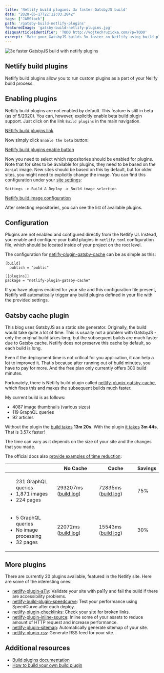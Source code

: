 ```yaml
---
title: 'Netlify build plugins: 3x faster GatsbyJS build'
date: "2020-05-17T22:12:03.284Z"
tags: ["JAMStack"]
path: '/gatsby-build-netlify-plugins'
featuredImage: 'gatsby-build-netlify-plugins.jpg'
disqusArticleIdentifier: 'TODO http://vojtechruzicka.com/?p=TODO'
excerpt: 'Make your GatsbyJS builds 3x faster on Netlify using build plugins.'
---
```


![3x faster GatsbyJS build with netlify plugins](gatsby-build-netlify-plugins.jpg)

## Netlify build plugins
Netlify build plugins allow you to run custom plugins as a part of your Nelify build process.

## Enabling plugins
Netlify build plugins are not enabled by default. This feature is still in beta (as of 5/2020). You can, however, explicitly enable beta build plugin support. Just click on the link `Build plugins` in the main navigation.

[NEtlify build plugins link](netlify-enabling-build-plugins.png)

Now simply click `Enable the beta` button:

[Netlify build plugins enable button](netlify-enabling-build-plugins-2.png)

Now you need to select which repositories should be enabled for plugins. Note that for sites to be available for plugins, they need to be based on the `Xenial` image. New sites should be based on this by default, but for older sites, you might need to explicitly change the image. You can find this configuration under your [site settings](https://docs.netlify.com/configure-builds/get-started/#build-image-selection):

```
Settings -> Build & Deploy -> Build image selection
```

[Netlify build image configuration](netlify-build-image-selection.png)

After selecting repositories, you can see the list of available plugins.

## Configuration
Plugins are not enabled and configured directly from the Netlify UI. Instead, you enable and configure your build plugins in `netlify.toml` configuration file, which should be located inside of your project on the root level.

The configuration for [netlify-plugin-gatsby-cache](https://github.com/jlengstorf/netlify-plugin-gatsby-cache) can be as simple as this:

```
[build]
  publish = "public"

[[plugins]]
package = "netlify-plugin-gatsby-cache"
```

If you have plugins enabled for your site and this configuration file present, Netlify will automatically trigger any build plugins defined in your file with the provided settings.

## Gatsby cache plugin
This blog uses GatsbyJS as a static site generator. Originally, the build would take quite a lot of time. This is usually not a problem with GatsbyJS - only the original build takes long, but the subsequent builds are much faster due to Gatsby cache. Netlify does not preserve this cache by default, so each build is long.

Even if the deployment time is not critical for you application, it can help a lot to improved it. That's because after running out of build minutes, you have to pay for more. And the free plan only currently offers 300 build minutes.

Fortunately, there is Netlify build plugin called [netlify-plugin-gatsby-cache](https://github.com/jlengstorf/netlify-plugin-gatsby-cache), which fixes this and makes the subsequent builds much faster.

My current build is as follows:
- 4087 image thumbnails (various sizes)
- 119 GraphQL queries
- 92 articles

Without the plugin the [build takes](https://app.netlify.com/sites/vojtechruzicka/deploys/5ea34fc56c47bb0006f3e03a) **13m 20s**. With the plugin [it takes](https://app.netlify.com/sites/vojtechruzicka/deploys/5ea35478f6337a0007874256) **3m 44s**. That is 3.57x faster!

The time can vary as it depends on the size of your site and the changes that you made.

The official docs also [provide examples of time reduction](https://github.com/jlengstorf/netlify-plugin-gatsby-cache#how-much-of-a-difference-does-this-plugin-make-in-build-times):
 
<table>
<thead>
<tr>
<th></th>
<th>No Cache</th>
<th>Cache</th>
<th>Savings</th>
</tr>
</thead>
<tbody>
<tr>
<td><ul>231 GraphQL queries</li><li>1,871 images</li><li>224 pages</li></ul></td>
<td>293207ms (<a href="https://app.netlify.com/sites/lengstorf/deploys/5dceed27d58a580008daaccc" rel="nofollow">build log</a>)</td>
<td>72835ms (<a href="https://app.netlify.com/sites/lengstorf/deploys/5dcef2463da4810008d48aaa" rel="nofollow">build log</a>)</td>
<td>75%</td>
</tr>
<tr>
<td><ul><li>5 GraphQL queries</li><li> No image processing</li><li> 32 pages</li></ul></td>
<td>22072ms (<a href="https://app.netlify.com/sites/build-plugin-test/deploys/5dceed49e746a200091c76fe" rel="nofollow">build log</a>)</td>
<td>15543ms (<a href="https://app.netlify.com/sites/build-plugin-test/deploys/5dceedbfad95d0000bcd46d1" rel="nofollow">build log</a>)</td>
<td>30%</td>
</tr>
</tbody>
</table>

## More plugins
There are currently 20 plugins available, featured in the Netlify site. Here are some of the interesting ones:

- [netlify-plugin-a11y](https://github.com/sw-yx/netlify-plugin-a11y): Validate your site with pa11y and fail the build if there are accessibility problems.
- [netlify-build-plugin-speedcurve](https://github.com/tkadlec/netlify-build-plugin-speedcurve): Test your performance using SpeedCurve after each deploy.
- [netlify-plugin-checklinks](https://github.com/munter/netlify-plugin-checklinks): Check your site for broken links.
- [netlify-plugin-inline-source](https://github.com/Tom-Bonnike/netlify-plugin-inline-source): Inline some of your assets to reduce amount of HTTP request and increase performance.
- [netlify-plugin-sitemap](https://github.com/netlify-labs/netlify-plugin-sitemap): Automatically generate sitemap of your site.
- [netlify-plugin-rss](https://github.com/sw-yx/netlify-plugin-rss): Generate RSS feed for your site.

## Additional resources
 - [Build plugins documentation](https://docs.netlify.com/configure-builds/build-plugins/)
 - [How to build your own build plugin](https://www.netlify.com/blog/2019/10/16/creating-and-using-your-first-netlify-build-plugin/)





